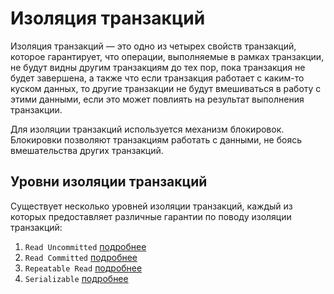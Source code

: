 # Изоляция транзакций

Изоляция транзакций — это одно из четырех свойств транзакций, которое гарантирует, что операции, выполняемые в рамках
транзакции, не будут видны другим транзакциям до тех пор, пока транзакция не будет завершена, а также что если
транзакция работает с каким-то куском данных, то другие транзакции не будут вмешиваться в работу с этими данными, если
это может повлиять на результат выполнения транзакции.

Для изоляции транзакций используется механизм блокировок. Блокировки позволяют транзакциям работать с данными, не боясь
вмешательства других транзакций.

## Уровни изоляции транзакций

Существует несколько уровней изоляции транзакций, каждый из которых предоставляет различные гарантии по поводу изоляции
транзакций:

1. `Read Uncommitted` [подробнее](../isolation-levels/read-uncommitted.md)
2. `Read Committed` [подробнее](../isolation-levels/read-committed.md)
3. `Repeatable Read` [подробнее](../isolation-levels/repeatable-read.md)
4. `Serializable` [подробнее](../isolation-levels/serializable.md)